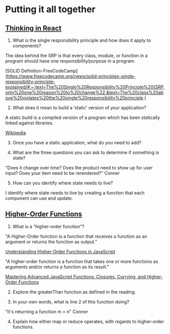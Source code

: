 # Putting it all together

## [Thinking in React](https://react.dev/learn/thinking-in-react)

1. What is the single responsibility principle and how does it apply to components?

The idea behind the SRP is that every class, module, or function in a program should have one responsibility/purpose in a program.

[SOLID Definition-FreeCodeCamp](https://www.freecodecamp.org/news/solid-principles-single-responsibility-principle-explained/#:~:text=The%20Single%20Responsibility%20Principle%20(SRP,only%20one%20reason%20to%20change%22.&text=The%20class%20above%20violates%20the%20single%20responsibility%20principle.)

2. What does it mean to build a ‘static’ version of your application?

A static build is a compiled version of a program which has been statically linked against libraries.

[Wikipedia](https://en.wikipedia.org/wiki/Static_build#:~:text=A%20static%20build%20is%20a,been%20statically%20linked%20against%20libraries.)

3. Once you have a static application, what do you need to add?



4. What are the three questions you can ask to determine if something is state?

"Does it change over time? Does the product need to show up for user input? Does your item need to be rerendered?" Conner

5. How can you identify where state needs to live?

I identify where state needs to live by creating a function that each component can use and update.


## [Higher-Order Functions](https://eloquentjavascript.net/05_higher_order.html#h_xxCc98lOBK)

1. What is a “higher-order function”?

"A Higher-Order function is a function that receives a function as an argument or returns the function as output."

[Understanding Higher-Order Functions in JavaScript](https://blog.bitsrc.io/understanding-higher-order-functions-in-javascript-75461803bad)

"A higher-order function is a function that takes one or more functions as arguments and/or returns a function as its result."

[Mastering Advanced JavaScript Functions: Closures, Currying, and Higher-Order Functions](https://blog.bitsrc.io/mastering-advanced-javascript-functions-closures-currying-and-higher-order-functions-afc08c7d801f)

2. Explore the greaterThan function as defined in the reading. 

3. In your own words, what is line 2 of this function doing?

"It's returning a function m > n" Conner

4. Explain how either map or reduce operates, with regards to higher-order functions.


